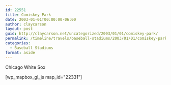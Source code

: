 ```yaml
---
id: 22551
title: Comiskey Park
date: 2003-01-01T00:00:00-06:00
author: claycarson
layout: post
guid: http://claycarson.net/uncategorized/2003/01/01/comiskey-park/
permalink: /timeline/travels/baseball-stadiums/2003/01/01/comiskey-park/
categories:
  - Baseball Stadiums
format: aside
---
```

<div class="media-details">Chicago White Sox</div>

[wp_mapbox_gl_js map_id="22331"]